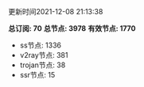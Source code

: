 更新时间2021-12-08 21:13:38

**总订阅: 70**
**总节点: 3978**
**有效节点: 1770**
- ss节点: 1336
- v2ray节点: 381
- trojan节点: 38
- ssr节点: 15

